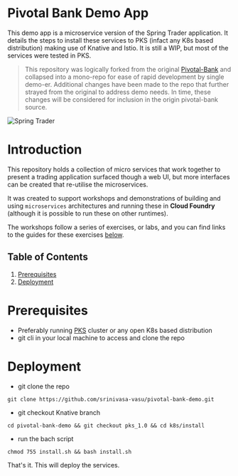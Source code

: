 # Pivotal Bank Demo App

This demo app is a microservice version of the Spring Trader application. It details the steps to install these services to PKS (infact any K8s based distribution) making use of Knative and Istio. It is still a WIP, but most of the services were tested in PKS. 

>This repository was logically forked from the original [Pivotal-Bank](https://github.com/pivotal-bank) and collapsed
into a mono-repo for ease of rapid development by single demo-er.  Additional changes have been 
made to the repo that further strayed from the original to address demo needs.  In time, these changes
will be considered for inclusion in the origin pivotal-bank source.

![Spring Trader](/docs/springtrader2.png)

# Introduction

This repository holds a collection of micro services that work together to present a trading application surfaced though a web UI, but more interfaces can be created that re-utilise the microservices.

It was created to support workshops and demonstrations of building and using `microservices` architectures and running these in **Cloud Foundry** (although it is possible to run these on other runtimes).

The workshops follow a series of exercises, or labs, and you can find links to the guides for these exercises [below](#workshops).

## Table of Contents

1. [Prerequisites](#Prerequisites)
2. [Deployment](#Deployment)


# Prerequisites
* Preferably running [PKS](https://docs.pivotal.io/runtimes/pks/1-4/index.html) cluster or any open K8s based distribution
* git cli in your local machine to access and clone the repo 
 

# Deployment
* git clone the repo
```
git clone https://github.com/srinivasa-vasu/pivotal-bank-demo.git
```

* git checkout Knative branch
```
cd pivotal-bank-demo && git checkout pks_1.0 && cd k8s/install
```

* run the bach script
```
chmod 755 install.sh && bash install.sh
```

That's it. This will deploy the services.

